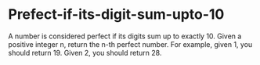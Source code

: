 # Prefect-if-its-digit-sum-upto-10
A number is considered perfect if its digits sum up to exactly 10.  Given a positive integer n, return the n-th perfect number.  For example, given 1, you should return 19. Given 2, you should return 28.

